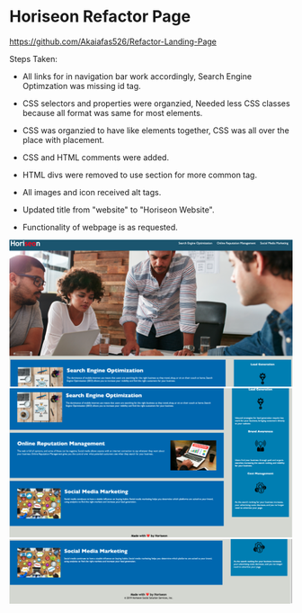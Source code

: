 # Horiseon Refactor Page

https://github.com/Akaiafas526/Refactor-Landing-Page

Steps Taken:

- All links for in navigation bar work accordingly, Search Engine Optimzation was missing id tag.

- CSS selectors and properties were organzied, Needed less CSS classes because all format was same for most elements.

- CSS was organzied to have like elements together, CSS was all over the place with placement.

- CSS and HTML comments were added.

- HTML divs were removed to use section for more common tag.

- All images and icon received alt tags.

- Updated title from "website" to "Horiseon Website".

- Functionality of webpage is as requested.

![Screenshot of webpage top](/assets/images/screen-shot-1.png)
![Screentshot of webpage middle](/assets/images/screen-shot-2.png)
![Screenshot of webpage lower](/assets/images/screen-shot-3.png)